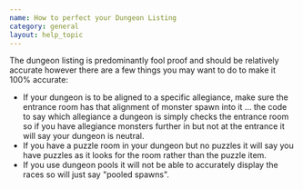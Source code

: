 ```yaml
---
name: How to perfect your Dungeon Listing
category: general
layout: help_topic
---
```

The dungeon listing is predominantly fool proof and should be relatively accurate however there are a few things you may want to do to make it 100% accurate:

*   If your dungeon is to be aligned to a specific allegiance, make sure the entrance room has that alignment of monster spawn into it ... the code to say which allegiance a dungeon is simply checks the entrance room so if you have allegiance monsters further in but not at the entrance it will say your dungeon is neutral.
*   If you have a puzzle room in your dungeon but no puzzles it will say you have puzzles as it looks for the room rather than the puzzle item.
*   If you use dungeon pools it will not be able to accurately display the races so will just say "pooled spawns".